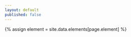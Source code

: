 ```yaml
---
layout: default
published: false
---
```


<!-- page specific stylesheet needs to be inline to the page so ajax injects it. -->
<link rel="stylesheet" href="/css/elementpage.css">

{% assign element = site.data.elements[page.element] %}

<!-- <doc-page></doc-page> -->

<component-docs></component-docs>

<script>
  (function() {

    function initDoc() {
      var elementDoc = {{element | jsonify}};
      document.querySelector('component-docs').data = elementDoc;  
    }
    initDoc();

  })();
</script>
